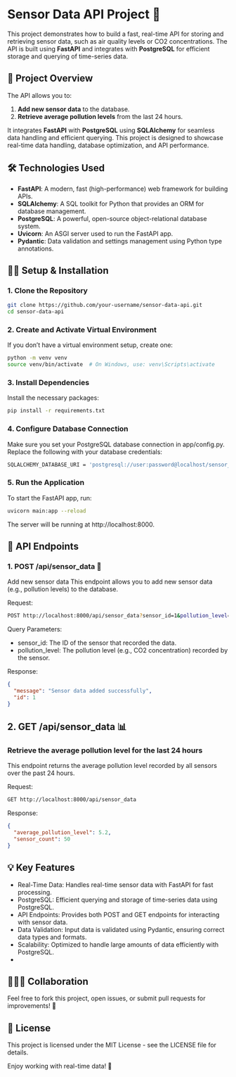 # Sensor Data API Project 🌱

This project demonstrates how to build a fast, real-time API for storing and retrieving sensor data, such as air quality levels or CO2 concentrations. The API is built using **FastAPI** and integrates with **PostgreSQL** for efficient storage and querying of time-series data.

## 🚀 Project Overview

The API allows you to:
1. **Add new sensor data** to the database.
2. **Retrieve average pollution levels** from the last 24 hours.

It integrates **FastAPI** with **PostgreSQL** using **SQLAlchemy** for seamless data handling and efficient querying. This project is designed to showcase real-time data handling, database optimization, and API performance.

## 🛠️ Technologies Used

- **FastAPI**: A modern, fast (high-performance) web framework for building APIs.
- **SQLAlchemy**: A SQL toolkit for Python that provides an ORM for database management.
- **PostgreSQL**: A powerful, open-source object-relational database system.
- **Uvicorn**: An ASGI server used to run the FastAPI app.
- **Pydantic**: Data validation and settings management using Python type annotations.

## 🧑‍💻 Setup & Installation

### 1. Clone the Repository

```bash
git clone https://github.com/your-username/sensor-data-api.git
cd sensor-data-api
```

### 2. Create and Activate Virtual Environment
If you don’t have a virtual environment setup, create one:

```bash
python -m venv venv
source venv/bin/activate  # On Windows, use: venv\Scripts\activate
```

### 3. Install Dependencies
Install the necessary packages:

```bash
pip install -r requirements.txt
```

### 4. Configure Database Connection
Make sure you set your PostgreSQL database connection in app/config.py. Replace the following with your database credentials:

```bash
SQLALCHEMY_DATABASE_URI = 'postgresql://user:password@localhost/sensor_data_db'
```

### 5. Run the Application
To start the FastAPI app, run:

```bash
uvicorn main:app --reload
```
The server will be running at http://localhost:8000.

## 🔧 API Endpoints
### 1. POST /api/sensor_data 📝
Add new sensor data
This endpoint allows you to add new sensor data (e.g., pollution levels) to the database.

Request:
```bash
POST http://localhost:8000/api/sensor_data?sensor_id=1&pollution_level=5.5
```
Query Parameters:
- sensor_id: The ID of the sensor that recorded the data.
- pollution_level: The pollution level (e.g., CO2 concentration) recorded by the sensor.

Response:
```json
{
  "message": "Sensor data added successfully",
  "id": 1
}
```

## 2. GET /api/sensor_data 📊
### Retrieve the average pollution level for the last 24 hours
This endpoint returns the average pollution level recorded by all sensors over the past 24 hours.

Request:
```bash
GET http://localhost:8000/api/sensor_data
```

Response:
```json
{
  "average_pollution_level": 5.2,
  "sensor_count": 50
}
```

## 💡 Key Features
- Real-Time Data: Handles real-time sensor data with FastAPI for fast processing.
- PostgreSQL: Efficient querying and storage of time-series data using PostgreSQL.
- API Endpoints: Provides both POST and GET endpoints for interacting with sensor data.
- Data Validation: Input data is validated using Pydantic, ensuring correct data types and formats.
- Scalability: Optimized to handle large amounts of data efficiently with PostgreSQL.
- 
## 🧑‍🤝‍🧑 Collaboration
Feel free to fork this project, open issues, or submit pull requests for improvements! 🚀

## 📜 License
This project is licensed under the MIT License - see the LICENSE file for details.

Enjoy working with real-time data! 🌱
